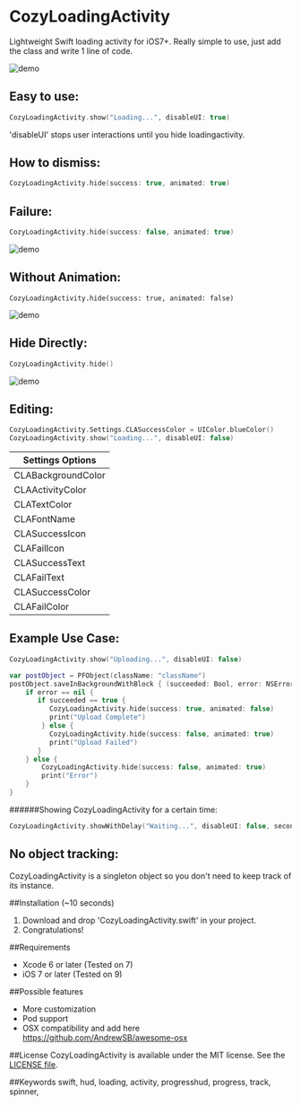CozyLoadingActivity
==========
Lightweight Swift loading activity for iOS7+. Really simple to use, just add the class and write 1 line of code. 

![demo](http://i.imgur.com/xLHKvSB.gif)

## Easy to use:
```swift
CozyLoadingActivity.show("Loading...", disableUI: true)
```
'disableUI' stops user interactions until you hide loadingactivity.  

## How to dismiss:
```swift
CozyLoadingActivity.hide(success: true, animated: true)
```

## Failure:
```swift
CozyLoadingActivity.hide(success: false, animated: true)
```
![demo](http://i.imgur.com/x2BAEmG.gif)

## Without Animation:
```swifts
CozyLoadingActivity.hide(success: true, animated: false)
```
![demo](http://i.imgur.com/fXvCbIy.gif)

## Hide Directly:
```swift
CozyLoadingActivity.hide()
```
![demo](http://i.imgur.com/2cySGp6.gif)

## Editing:
```swift
CozyLoadingActivity.Settings.CLASuccessColor = UIColor.blueColor()
CozyLoadingActivity.show("Loading...", disableUI: false)
```

|Settings Options|
| -------------|
|CLABackgroundColor|
|CLAActivityColor|
|CLATextColor|
|CLAFontName|
|CLASuccessIcon|
|CLAFailIcon|
|CLASuccessText|
|CLAFailText|
|CLASuccessColor|
|CLAFailColor|

## Example Use Case:

```swift
CozyLoadingActivity.show("Uploading...", disableUI: false)

var postObject = PFObject(className: "className")
postObject.saveInBackgroundWithBlock { (succeeded: Bool, error: NSError!) -> Void in
    if error == nil {
       if succeeded == true {
          CozyLoadingActivity.hide(success: true, animated: false)
          print("Upload Complete")
        } else {
          CozyLoadingActivity.hide(success: false, animated: true)
          print("Upload Failed")
       }
    } else {
        CozyLoadingActivity.hide(success: false, animated: true)
        print("Error")
    }
}
```

######Showing CozyLoadingActivity for a certain time:

```swift
CozyLoadingActivity.showWithDelay("Waiting...", disableUI: false, seconds: 2)
```

## No object tracking:
CozyLoadingActivity is a singleton object so you don't need to keep track of its instance.  

##Installation (~10 seconds)

1. Download and drop 'CozyLoadingActivity.swift' in your project.  
2. Congratulations!  

##Requirements

- Xcode 6 or later (Tested on 7)
- iOS 7 or later (Tested on 9)

##Possible features

- More customization
- Pod support 
- OSX compatibility and add here https://github.com/AndrewSB/awesome-osx

##License
CozyLoadingActivity is available under the MIT license. See the [LICENSE file](https://github.com/goktugyil/CozyLoadingActivity/blob/master/LICENSE).

##Keywords
swift, hud, loading, activity, progresshud, progress, track, spinner,

